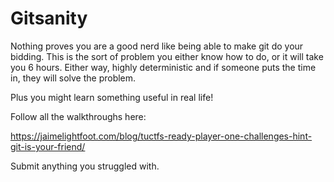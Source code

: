 # Gitsanity

Nothing proves you are a good nerd like being able to make git do your
bidding. This is the sort of problem you either know how to do, or it
will take you 6 hours. Either way, highly deterministic and if someone
puts the time in, they will solve the problem. 

Plus you might learn something useful in real life!

Follow all the walkthroughs here:

<a
href="https://jaimelightfoot.com/blog/tuctfs-ready-player-one-challenges-hint-git-is-your-friend/"
target="_blank">https://jaimelightfoot.com/blog/tuctfs-ready-player-one-challenges-hint-git-is-your-friend/</a>

  

Submit anything you struggled with.
